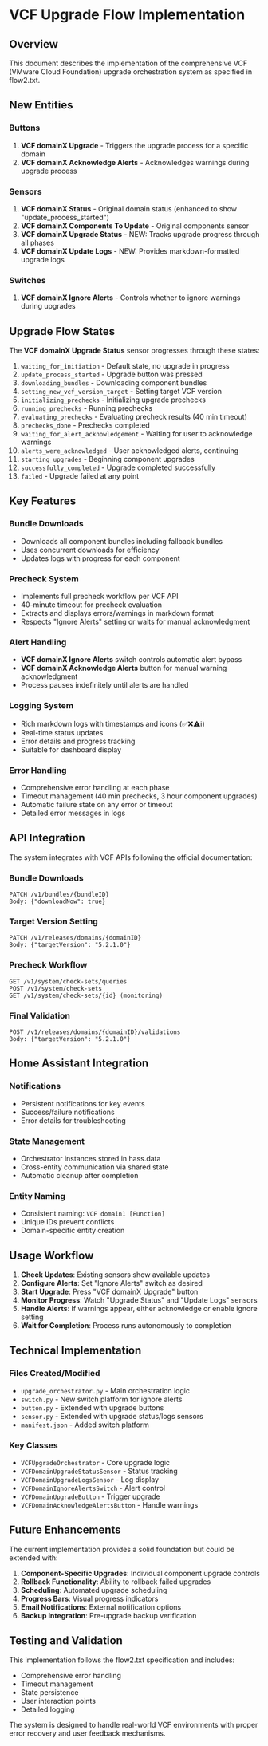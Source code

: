 # VCF Upgrade Flow Implementation

## Overview
This document describes the implementation of the comprehensive VCF (VMware Cloud Foundation) upgrade orchestration system as specified in flow2.txt.

## New Entities

### Buttons
1. **VCF domainX Upgrade** - Triggers the upgrade process for a specific domain
2. **VCF domainX Acknowledge Alerts** - Acknowledges warnings during upgrade process

### Sensors  
1. **VCF domainX Status** - Original domain status (enhanced to show "update_process_started")
2. **VCF domainX Components To Update** - Original components sensor
3. **VCF domainX Upgrade Status** - NEW: Tracks upgrade progress through all phases
4. **VCF domainX Update Logs** - NEW: Provides markdown-formatted upgrade logs

### Switches
1. **VCF domainX Ignore Alerts** - Controls whether to ignore warnings during upgrades

## Upgrade Flow States

The **VCF domainX Upgrade Status** sensor progresses through these states:

1. `waiting_for_initiation` - Default state, no upgrade in progress
2. `update_process_started` - Upgrade button was pressed
3. `downloading_bundles` - Downloading component bundles
4. `setting_new_vcf_version_target` - Setting target VCF version
5. `initializing_prechecks` - Initializing upgrade prechecks
6. `running_prechecks` - Running prechecks
7. `evaluating_prechecks` - Evaluating precheck results (40 min timeout)
8. `prechecks_done` - Prechecks completed
9. `waiting_for_alert_acknowledgement` - Waiting for user to acknowledge warnings
10. `alerts_were_acknowledged` - User acknowledged alerts, continuing
11. `starting_upgrades` - Beginning component upgrades
12. `successfully_completed` - Upgrade completed successfully
13. `failed` - Upgrade failed at any point

## Key Features

### Bundle Downloads
- Downloads all component bundles including fallback bundles
- Uses concurrent downloads for efficiency
- Updates logs with progress for each component

### Precheck System
- Implements full precheck workflow per VCF API
- 40-minute timeout for precheck evaluation
- Extracts and displays errors/warnings in markdown format
- Respects "Ignore Alerts" setting or waits for manual acknowledgment

### Alert Handling
- **VCF domainX Ignore Alerts** switch controls automatic alert bypass
- **VCF domainX Acknowledge Alerts** button for manual warning acknowledgment
- Process pauses indefinitely until alerts are handled

### Logging System
- Rich markdown logs with timestamps and icons (✅❌⚠️ℹ️)
- Real-time status updates
- Error details and progress tracking
- Suitable for dashboard display

### Error Handling
- Comprehensive error handling at each phase
- Timeout management (40 min prechecks, 3 hour component upgrades)
- Automatic failure state on any error or timeout
- Detailed error messages in logs

## API Integration

The system integrates with VCF APIs following the official documentation:

### Bundle Downloads
```
PATCH /v1/bundles/{bundleID}
Body: {"downloadNow": true}
```

### Target Version Setting
```
PATCH /v1/releases/domains/{domainID}
Body: {"targetVersion": "5.2.1.0"}
```

### Precheck Workflow
```
GET /v1/system/check-sets/queries
POST /v1/system/check-sets
GET /v1/system/check-sets/{id} (monitoring)
```

### Final Validation
```
POST /v1/releases/domains/{domainID}/validations
Body: {"targetVersion": "5.2.1.0"}
```

## Home Assistant Integration

### Notifications
- Persistent notifications for key events
- Success/failure notifications
- Error details for troubleshooting

### State Management
- Orchestrator instances stored in hass.data
- Cross-entity communication via shared state
- Automatic cleanup after completion

### Entity Naming
- Consistent naming: `VCF domain1 [Function]`
- Unique IDs prevent conflicts
- Domain-specific entity creation

## Usage Workflow

1. **Check Updates**: Existing sensors show available updates
2. **Configure Alerts**: Set "Ignore Alerts" switch as desired
3. **Start Upgrade**: Press "VCF domainX Upgrade" button
4. **Monitor Progress**: Watch "Upgrade Status" and "Update Logs" sensors
5. **Handle Alerts**: If warnings appear, either acknowledge or enable ignore setting
6. **Wait for Completion**: Process runs autonomously to completion

## Technical Implementation

### Files Created/Modified
- `upgrade_orchestrator.py` - Main orchestration logic
- `switch.py` - New switch platform for ignore alerts
- `button.py` - Extended with upgrade buttons
- `sensor.py` - Extended with upgrade status/logs sensors
- `manifest.json` - Added switch platform

### Key Classes
- `VCFUpgradeOrchestrator` - Core upgrade logic
- `VCFDomainUpgradeStatusSensor` - Status tracking
- `VCFDomainUpgradeLogsSensor` - Log display
- `VCFDomainIgnoreAlertsSwitch` - Alert control
- `VCFDomainUpgradeButton` - Trigger upgrade
- `VCFDomainAcknowledgeAlertsButton` - Handle warnings

## Future Enhancements

The current implementation provides a solid foundation but could be extended with:

1. **Component-Specific Upgrades**: Individual component upgrade controls
2. **Rollback Functionality**: Ability to rollback failed upgrades  
3. **Scheduling**: Automated upgrade scheduling
4. **Progress Bars**: Visual progress indicators
5. **Email Notifications**: External notification options
6. **Backup Integration**: Pre-upgrade backup verification

## Testing and Validation

This implementation follows the flow2.txt specification and includes:
- Comprehensive error handling
- Timeout management
- State persistence
- User interaction points
- Detailed logging

The system is designed to handle real-world VCF environments with proper error recovery and user feedback mechanisms.
